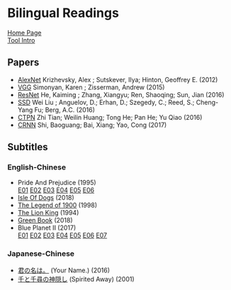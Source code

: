 # Bilingual Readings

[Home Page](https://benhnp.github.io/nhnp/)  
[Tool Intro](https://benhnp.github.io/nhnp/files/screenshots/tool.md)

## Papers
- [AlexNet](https://benhnp.github.io/nhnp/files/papers/cv/AlexNet%20-%20ImageNet%20Classification%20with%20Deep%20Convolutional%20Neural%20Networks_marks.html) Krizhevsky, Alex ; Sutskever, Ilya; Hinton, Geoffrey E. (2012)
- [VGG](https://benhnp.github.io/nhnp/files/papers/cv/VGG%20-%20Very%20Deep%20Convolutional%20Networks%20for%20Large-Scale%20Image%20Recognition_marks.html) Simonyan, Karen ; Zisserman, Andrew (2015)
- [ResNet](https://benhnp.github.io/nhnp/files/papers/cv/ResNet%20-%20Deep%20Residual%20Learning%20for%20Image%20Recognition_marks.html) He, Kaiming ; Zhang, Xiangyu; Ren, Shaoqing; Sun, Jian (2016)
- [SSD](https://benhnp.github.io/nhnp/files/papers/cv/SSD%20-%20Single%20Shot%20MultiBox%20Detector_marks.html) Wei Liu ; Anguelov, D.; Erhan, D.; Szegedy, C.; Reed, S.; Cheng-Yang Fu; Berg, A.C. (2016)
- [CTPN](https://benhnp.github.io/nhnp/files/papers/cv/CTPN%20-%20Detecting%20Text%20in%20Natural%20Image%20with%20Connectionist%20Text%20Proposal%20Network_marks.html) Zhi Tian; Weilin Huang; Tong He; Pan He; Yu Qiao (2016)
- [CRNN](https://benhnp.github.io/nhnp/files/papers/cv/CRNN%20-%20An%20End-to-End%20Trainable%20Neural%20Network_marks.html) Shi, Baoguang; Bai, Xiang; Yao, Cong (2017)

## Subtitles

### English-Chinese
- Pride And Prejudice (1995)  
[E01](https://benhnp.github.io/nhnp/files/subtitles/Pride%20And%20Prejudice%20Ep1%201995_marks.html)    [E02](https://benhnp.github.io/nhnp/files/subtitles/Pride%20And%20Prejudice%20Ep2%201995_marks.html)    [E03](https://benhnp.github.io/nhnp/files/subtitles/Pride%20And%20Prejudice%20Ep3%201995_marks.html)    [E04](https://benhnp.github.io/nhnp/files/subtitles/Pride%20And%20Prejudice%20Ep4%201995_marks.html)    [E05](https://benhnp.github.io/nhnp/files/subtitles/Pride%20And%20Prejudice%20Ep5%201995_marks.html)    [E06](https://benhnp.github.io/nhnp/files/subtitles/Pride%20And%20Prejudice%20Ep6%201995_marks.html)
- [Isle Of Dogs](https://benhnp.github.io/nhnp/files/subtitles/Isle%20Of%20Dogs%202018_marks.html) (2018)
- [The Legend of 1900](https://benhnp.github.io/nhnp/files/subtitles/The%20Legend%20of%201900_1998_Extended.Editon_marks.html) (1998)
- [The Lion King](https://benhnp.github.io/nhnp/files/subtitles/The%20Legend%20of%201900_1998_Extended.Editon_marks.html) (1994)
- [Green Book](https://benhnp.github.io/nhnp/files/subtitles/The%20Legend%20of%201900_1998_Extended.Editon_marks.html) (2018)
- Blue Planet II (2017)  
[E01](https://benhnp.github.io/nhnp/files/subtitles/Blue%20Planet%20II%20S02E01_marks.html)    [E02](https://benhnp.github.io/nhnp/files/subtitles/Blue%20Planet%20II%20S02E02_marks.html)    [E03](https://benhnp.github.io/nhnp/files/subtitles/Blue%20Planet%20II%20S02E03_marks.html)    [E04](https://benhnp.github.io/nhnp/files/subtitles/Blue%20Planet%20II%20S02E04_marks.html)    [E05](https://benhnp.github.io/nhnp/files/subtitles/Blue%20Planet%20II%20S02E05_marks.html)    [E06](https://benhnp.github.io/nhnp/files/subtitles/Blue%20Planet%20II%20S02E06_marks.html)    [E07](https://benhnp.github.io/nhnp/files/subtitles/Blue%20Planet%20II%20S02E07_marks.html)

### Japanese-Chinese
- [君の名は。](https://benhnp.github.io/nhnp/files/subtitles/Your%20Name.2017_marks.html) (Your Name.) (2016)
- [千と千尋の神隠し](https://benhnp.github.io/nhnp/files/subtitles/Spirited%20Away_2001_marks.html) (Spirited Away) (2001)
